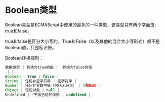 # Boolean类型

Boolean类型是ECMAScript中使用的最多的一种类型，该类型只有两个字面值: true和false。

true和false是区分大小写的。True和False（以及其他的混合大小写形式）都不是Boolean值，只是标识符。

Boolean转换规则：
```js
数据类型 | 转换为true的值 |  转换为false的值  
-|-|-
Boolean | true | false |
String | 任何非空字符串 | 空字符串 |
Number | 任何非零数字值（包括无穷大） | 0和NaN |
Object | 任何对象 | null |
Undefined | *不适合这种规则 | undefined |
```